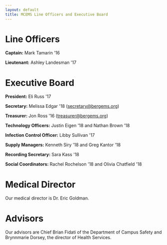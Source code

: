 ```yaml
---
layout: default
title: MCEMS Line Officers and Executive Board
---
```


Line Officers
=============

**Captain:** Mark Tamarin '16

**Lieutenant:** Ashley Landesman '17

Executive Board
===============

**President:** Eli Russ '17

**Secretary:** Melissa Edgar '18 (secretary@bergems.org)

**Treasurer:** Jon Ross '16 (treasurer@bergems.org)

**Technology Officers:** Justin Eigen '18 and Nathan Brown '18

**Infection Control Officer:** Libby Sullivan '17

**Supply Managers:** Kenneth Siry '18 and Greg Kantor '18

**Recording Secretary:** Sara Kass '18

**Social Coordinators:** Rachel Rochelson '18 and Olivia Chatfield '18

Medical Director
================

Our medical director is Dr. Eric Goldman.

Advisors
========

Our advisors are Chief Brian Fidati of the Department of Campus Safety and Brynnmarie Dorsey, the director of Health Services.
